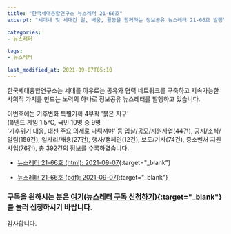 ```yaml
---
title: "한국세대융합연구소 뉴스레터 21-66호"
excerpt: "세대내 및 세대간 일, 배움, 활동을 함께하는 정보공유 뉴스레터 21-66호 발행" 

categories:
- 뉴스레터

tags:
- 뉴스레터

last_modified_at: 2021-09-07T05:10
---
```


한국세대융합연구소는 세대를 아우르는 공유와 협력 네트워크를 구축하고 지속가능한 사회적 가치를 만드는 노력의 하나로 정보공유 뉴스레터를 발행하고 있습니다.

이번호에는 기후변화 특별기획 4부작 &#39;붉은 지구&#39;<br>(1)엔드 게임 1.5℃, 국민 10명 중 9명<br>&#39;기후위기 대응, 대선 주요 의제로 다뤄져야&#39; 등 입찰/공모/지원사업(44건), 공지/소식/알림(159건), 일자리/채용(27건), 행사/캠페인(12건), 보도/기사(74건), 중소벤처 지원사업(76건), 총 392건의 정보를 수록하였습니다.

* [뉴스레터 21-66호 (html): 2021-09-07](https://gcrcenter.github.io/assets/htmls/gcrc_news_letter_20210907.html){:target="_blank"}

* [뉴스레터 21-66호 (pdf): 2021-09-07](https://gcrcenter.github.io/assets/pdfs/news_letter_20210907.pdf){:target="_blank"}


### 구독을 원하시는 분은 [여기(뉴스레터 구독 신청하기)](https://forms.gle/MJ5gVHCdunBXXWVB7){:target="_blank"} 를 눌러 신청하시기 바랍니다.


감사합니다.